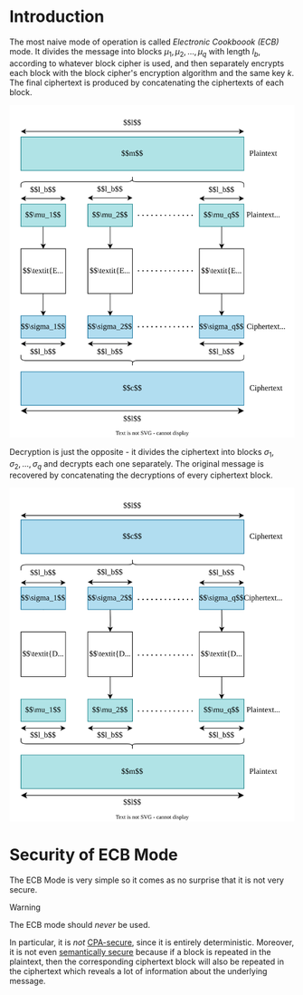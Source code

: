 # Introduction

The most naive mode of operation is called *Electronic Cookboook (ECB)* mode. It divides the message into blocks $\mu_1, \mu_2, ..., \mu_q$ with length $l_b$, according to whatever block cipher is used, and then separately encrypts each block with the block cipher's encryption algorithm and the same key $k$. The final ciphertext is produced by concatenating the ciphertexts of each block.

![](Resources/Images/ECB%20Encryption.svg)

Decryption is just the opposite - it divides the ciphertext into blocks $\sigma_1, \sigma_2, ..., \sigma_q$ and decrypts each one separately. The original message is recovered by concatenating the decryptions of every ciphertext block.

![](Resources/Images/ECB%20Decryption.svg)

# Security of ECB Mode

The ECB Mode is very simple so it comes as no surprise that it is not very secure. 

>[!WARNING]
>
>The ECB mode should *never* be used.
>

In particular, it is *not* [CPA-secure](../../Security%20Definitions/Chosen%20Plaintext%20Attack%20(CPA).md), since it is entirely deterministic. Moreover, it is not even [semantically secure](../../Security%20Definitions/Ciphertext-Only%20Attack%20(COA)/Semantic%20Security.md) because if a block is repeated in the plaintext, then the corresponding ciphertext block will also be repeated in the ciphertext which reveals a lot of information about the underlying message. 
